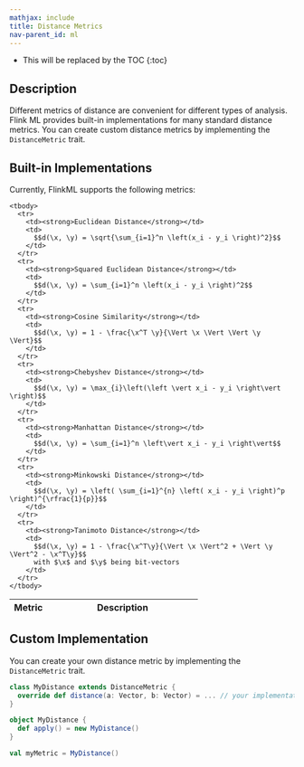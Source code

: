 ```yaml
---
mathjax: include
title: Distance Metrics
nav-parent_id: ml
---
```

<!--
Licensed to the Apache Software Foundation (ASF) under one
or more contributor license agreements.  See the NOTICE file
distributed with this work for additional information
regarding copyright ownership.  The ASF licenses this file
to you under the Apache License, Version 2.0 (the
"License"); you may not use this file except in compliance
with the License.  You may obtain a copy of the License at

  http://www.apache.org/licenses/LICENSE-2.0

Unless required by applicable law or agreed to in writing,
software distributed under the License is distributed on an
"AS IS" BASIS, WITHOUT WARRANTIES OR CONDITIONS OF ANY
KIND, either express or implied.  See the License for the
specific language governing permissions and limitations
under the License.
-->

* This will be replaced by the TOC
{:toc}

## Description

Different metrics of distance are convenient for different types of analysis. Flink ML provides
built-in implementations for many standard distance metrics. You can create custom
distance metrics by implementing the `DistanceMetric` trait.

## Built-in Implementations

Currently, FlinkML supports the following metrics:

<table class="table table-bordered">
    <thead>
      <tr>
        <th class="text-left" style="width: 20%">Metric</th>
        <th class="text-center">Description</th>
      </tr>
    </thead>

    <tbody>
      <tr>
        <td><strong>Euclidean Distance</strong></td>
        <td>
          $$d(\x, \y) = \sqrt{\sum_{i=1}^n \left(x_i - y_i \right)^2}$$
        </td>
      </tr>
      <tr>
        <td><strong>Squared Euclidean Distance</strong></td>
        <td>
          $$d(\x, \y) = \sum_{i=1}^n \left(x_i - y_i \right)^2$$
        </td>
      </tr>
      <tr>
        <td><strong>Cosine Similarity</strong></td>
        <td>
          $$d(\x, \y) = 1 - \frac{\x^T \y}{\Vert \x \Vert \Vert \y \Vert}$$
        </td>
      </tr>
      <tr>
        <td><strong>Chebyshev Distance</strong></td>
        <td>
          $$d(\x, \y) = \max_{i}\left(\left \vert x_i - y_i \right\vert \right)$$
        </td>
      </tr>
      <tr>
        <td><strong>Manhattan Distance</strong></td>
        <td>
          $$d(\x, \y) = \sum_{i=1}^n \left\vert x_i - y_i \right\vert$$
        </td>
      </tr>
      <tr>
        <td><strong>Minkowski Distance</strong></td>
        <td>
          $$d(\x, \y) = \left( \sum_{i=1}^{n} \left( x_i - y_i \right)^p \right)^{\rfrac{1}{p}}$$
        </td>
      </tr>
      <tr>
        <td><strong>Tanimoto Distance</strong></td>
        <td>
          $$d(\x, \y) = 1 - \frac{\x^T\y}{\Vert \x \Vert^2 + \Vert \y \Vert^2 - \x^T\y}$$
          with $\x$ and $\y$ being bit-vectors
        </td>
      </tr>
    </tbody>
  </table>

## Custom Implementation

You can create your own distance metric by implementing the `DistanceMetric` trait.

```scala
class MyDistance extends DistanceMetric {
  override def distance(a: Vector, b: Vector) = ... // your implementation for distance metric
}

object MyDistance {
  def apply() = new MyDistance()
}

val myMetric = MyDistance()
```


